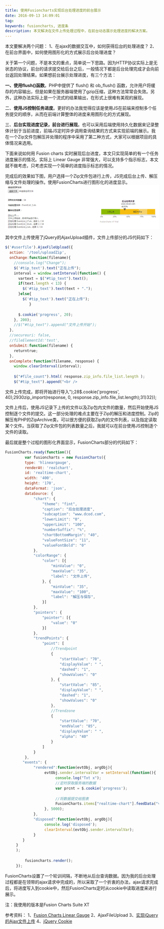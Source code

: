 ```yaml
---
title: 使用Fusioncharts实现后台处理进度的前台展示
date: 2016-09-13 14:09:01
tag: 
keywords: fusioncharts, 进度条
description: 本文解决在文件上传处理过程中，在前台动态展示处理进度的解决方案。
---
```


本文要解决两个问题：
1、在ajax的数据交互中，如何获得后台的处理进度？
2、在前台界面中，如何使用图形化的方式展示后台处理进度？

关于第一个问题，不是本文的重点，简单说一下思路。因为HTTP协议实际上是无状态的协议，前台的请求提交给后台之后，一般情况下都是后台处理完成才会向前台返回处理结果。如果想前台展示处理进度，有三个方法：

**一、使用flush()函数**。PHP中提供了 flush() 和 ob_flush() 函数，允许用户将缓存的内容输出，但是如果在服务器端使用了gzip压缩，这种方法常常会失效。另外，这种办法实际上是一个流式的结果输出，在形式上很难有美观的展现。

二、**使用JS控制任务进度**。更好的办法我觉得应该是使用JS在前端来控制多个任务提交的顺序，从而在前端计算整体的进度来用图形化的方式展现。

三、**后台实现进度记录，前台进行展现**。也可以采用后端使用持久化数据来记录整体计划于当前进度，前端JS定时异步调用查询结果的方式来实现前端的展示。我在一个Zip文件包解压并处理的程序中采用了第二种方式，大家可以根据项目的具体情况来选用。

下面来说如何用 Fusion charts 实时展现后台进度，本文只实现简单的有一个任务进度展示的情况。实际上 Linear Gauge 非常强大，可以支持多个指示标志，本文就不做考虑，只考虑实现一个简单的进度指示标志的情况。

完成后的效果如下图，用户选择一个Zip文件包进行上传，JS完成后台上传、解压缩与文件处理的操作。使用FusionCharts进行图形化的进度显示。
![](./20160913-fusioncharts-display-process/39469-20160913140727586-766934313.png)

其中文件上传使用了jQuery的AjaxUpload插件，文件上传部分的JS代码如下：

```javascript
$('#userfile').AjaxFileUpload({
  action: '/tool/uploadZip',
  onChange:function(filename){
    //console.log("Change");
    $('#tip_text').text("正在上传");
    interval = window.setInterval(function() {
      vartext = $("#tip_text").text();
      if(text.length < 13) {
        $('#tip_text').text(text + ".");
      }else{
        $('#tip_text').text("正在上传");
           }
      
      $.cookie('progress', 20);
    }, 200);
    //$("#tip_text").append("文件上传开始");
  },
  //secureuri: false,
  //fileElementId:'test',
  onSubmit:function(filename) {
    returntrue;
  },
  onComplete:function(filename, response) {
    window.clearInterval(interval);
    
    $("#file_count").html( response.zip_info.file_list.length );
    $("#tip_text").append("<br />
```


文件上传完成，即将开始进行导入");28$.cookie('progress', 40);2930zip_import(response, 0, response.zip_info.file_list.length);31}32});

文件上传后，使用JS记录下上传的文件以及Zip包内文件的数量，然后开始使用JS控制逐个文件的提交。这一部分处理的难点主要在于Zip的解压和进度控制。Zip的解压有PHP的ZipArchive类，可以很方便的获取Zip内的文件列表，以及指定读取某个文件。当获取了Zip文件包的列表数量之后，我就可以在前台使用JS控制逐个文件的读取。


最后就是整个过程的图形化界面显示，FusionCharts部分的代码如下：
```javascript
FusionCharts.ready(function(){
         var fusioncharts = new FusionCharts({
         type: 'hlineargauge',
         renderAt: 'realchart',
         id: 'realtime-chart',
         width: '400',
         height: '170',
         dataFormat: 'json',
         dataSource: {
             "chart": {
                 "theme": "fint",
                 "caption": "后台处理进度",
                 "subcaption": "www.dcod.com",
                 "lowerLimit": "0",
                 "upperLimit": "100",
                 "numberSuffix": "%",
                 "chartBottomMargin": "40",
                 "valueFontSize": "11",
                 "valueFontBold": "0"
             },
             "colorRange": {
                 "color": [{
                     "minValue": "0",
                     "maxValue": "35",
                     "label": "文件上传",
                 }, {
                     "minValue": "35",
                     "maxValue": "100",
                     "label": "解压与保存",
                 }]
             },
             "pointers": {
                 "pointer": [{
                     "value": "0"
                 }]
             },
             "trendPoints": {
                 "point": [
                     //Trendpoint
                     {
                         "startValue": "70",
                         "displayValue": " ",
                         "dashed": "1",
                         "showValues": "0"
                     }, {
                         "startValue": "85",
                         "displayValue": " ",
                         "dashed": "1",
                         "showValues": "0"
                     },
                     //Trendzone
                     {
                         "startValue": "70",
                         "endValue": "85",
                         "displayValue": " ",
                         "alpha": "40"
                     }
                 ]
             }
         },
        "events": {
             "rendered":function(evtObj, argObj){
                  evtObj.sender.intervalVar = setInterval(function(){
                       console.log("Txt x");
                       //定时获取服务端的数据
                       var prcnt = $.cookie('progress');

                       //将数据提交给图表
                       FusionCharts.items["realtime-chart"].feedData("value=" + prcnt);
                  }, 5000);
             },
             "disposed":function(evtObj, argObj){
                  console.log('disposed');
                  clearInterval(evtObj.sender.intervalVar);
             }
        }
     }
     );

         fusioncharts.render();
     });
```

FusionCharts设置了一个轮训间隔，不断地从后台查询数据。因为我的后台处理过程都是在领带的ajax请求中完成的，所以采取了一个折衷的办法，ajax请求完成后，将进度写入到cookie中，然后FusionCharts定时从cookie中读取进度来进行展示。


注：我使用的版本是Fusion Charts Suite XT

参考资料：
1、[Fusion Charts Linear Gauge](http://www.fusioncharts.com/dev/gauge-and-widgets-guide/linear-gauge/introduction.html)
2、AjaxFileUpload
3、[实现jQuery的Ajax文件上传](http://blog.163.com/zhou_shj/blog/static/6555644420104503138229/)
4、[jQuery Cookie](https://github.com/carhartl/jquery-cookie)